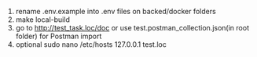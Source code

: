 1. rename .env.example into .env files on backed/docker folders
2. make local-build
3. go to http://test_task.loc/doc or use test.postman_collection.json(in root folder) for Postman import
4. optional sudo nano /etc/hosts 127.0.0.1 test.loc

